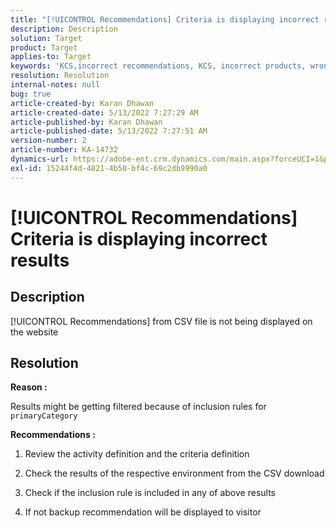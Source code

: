 ```yaml
---
title: "[!UICONTROL Recommendations] Criteria is displaying incorrect results"
description: Description
solution: Target
product: Target
applies-to: Target
keywords: 'KCS,incorrect recommendations, KCS, incorrect products, wrong '
resolution: Resolution
internal-notes: null
bug: true
article-created-by: Karan Dhawan
article-created-date: 5/13/2022 7:27:29 AM
article-published-by: Karan Dhawan
article-published-date: 5/13/2022 7:27:51 AM
version-number: 2
article-number: KA-14732
dynamics-url: https://adobe-ent.crm.dynamics.com/main.aspx?forceUCI=1&pagetype=entityrecord&etn=knowledgearticle&id=69439123-8ed2-ec11-a7b5-00224809c101
exl-id: 15244f4d-4821-4b50-bf4c-69c2db9990a0
---
```

# [!UICONTROL Recommendations] Criteria is displaying incorrect results

## Description

[!UICONTROL Recommendations] from CSV file is not being displayed on the website

## Resolution


<b>Reason : </b>

Results might be getting filtered because of inclusion rules for `primaryCategory`


<b>Recommendations :</b>

1. Review the activity definition and the criteria definition

3. Check the results of the respective environment from the CSV download

4. Check if the inclusion rule is included in any of above results

5. If not backup recommendation will be displayed to visitor
